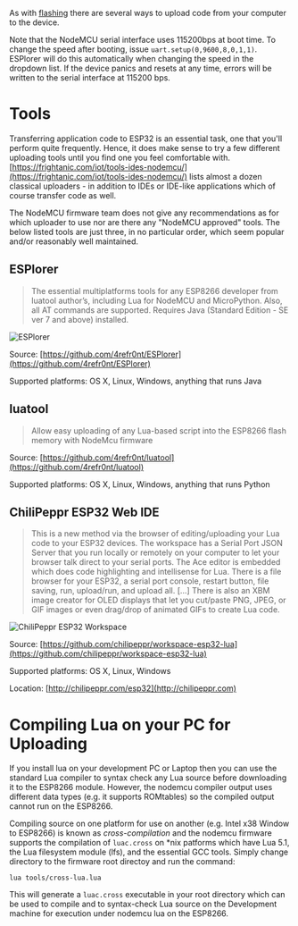 As with [flashing](flash.md) there are several ways to upload code from your computer to the device.

Note that the NodeMCU serial interface uses 115200bps at boot time. To change the speed after booting, issue `uart.setup(0,9600,8,0,1,1)`. ESPlorer will do this automatically when changing the speed in the dropdown list. If the device panics and resets at any time, errors will be written to the serial interface at 115200 bps.

# Tools
Transferring application code to ESP32 is an essential task, one that you'll perform quite frequently. Hence, it does make sense to try a few different uploading tools until you find one you feel comfortable with. [https://frightanic.com/iot/tools-ides-nodemcu/](https://frightanic.com/iot/tools-ides-nodemcu/) lists almost a dozen classical uploaders - in addition to IDEs or IDE-like applications which of course transfer code as well.

The NodeMCU firmware team does not give any recommendations as for which uploader to use nor are there any "NodeMCU approved" tools. The below listed tools are just three, in no particular order, which seem popular and/or reasonably well maintained.

## ESPlorer

> The essential multiplatforms tools for any ESP8266 developer from luatool author’s, including Lua for NodeMCU and MicroPython. Also, all AT commands are supported. Requires Java (Standard Edition - SE ver 7 and above) installed.

![ESPlorer](../img/ESPlorer.jpg "ESPlorer")

Source: [https://github.com/4refr0nt/ESPlorer](https://github.com/4refr0nt/ESPlorer)

Supported platforms: OS X, Linux, Windows, anything that runs Java

## luatool

> Allow easy uploading of any Lua-based script into the ESP8266 flash memory with NodeMcu firmware

Source: [https://github.com/4refr0nt/luatool](https://github.com/4refr0nt/luatool)

Supported platforms: OS X, Linux, Windows, anything that runs Python

## ChiliPeppr ESP32 Web IDE

> This is a new method via the browser of editing/uploading your Lua code to your ESP32 devices. The workspace has a Serial Port JSON Server that you run locally or remotely on your computer to let your browser talk direct to your serial ports. The Ace editor is embedded which does code highlighting and intellisense for Lua. There is a file browser for your ESP32, a serial port console, restart button, file saving, run, upload/run, and upload all. [...] There is also an XBM image creator for OLED displays that let you cut/paste PNG, JPEG, or GIF images or even drag/drop of animated GIFs to create Lua code.

![ChiliPeppr ESP32 Workspace](https://github.com/chilipeppr/workspace-esp32-lua/raw/master/screenshot.png "ChiliPeppr ESP32 Workspace")

Source: [https://github.com/chilipeppr/workspace-esp32-lua](https://github.com/chilipeppr/workspace-esp32-lua)

Supported platforms: OS X, Linux, Windows

Location: [http://chilipeppr.com/esp32](http://chilipeppr.com)


# Compiling Lua on your PC for Uploading

If you install lua on your development PC or Laptop then you can use the standard Lua
compiler to syntax check any Lua source before downloading it to the ESP8266 module.  However,
the nodemcu compiler output uses different data types (e.g. it supports ROMtables) so the
compiled output cannot run on the ESP8266.  

Compiling source on one platform for use on another (e.g. Intel x38 Window to ESP8266) is 
known as _cross-compilation_ and the nodemcu firmware supports the compilation of `luac.cross` 
on \*nix patforms which have Lua 5.1, the Lua filesystem module (lfs), and the essential
GCC tools.  Simply change directory to the firmware root directoy and run the command:

    lua tools/cross-lua.lua
    
This will generate a `luac.cross` executable in your root directory which can be used to
compile and to syntax-check Lua source on the Development machine for execution under 
nodemcu lua on the ESP8266. 
 
